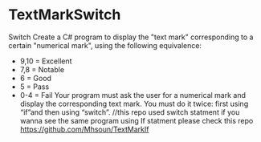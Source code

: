 # TextMarkSwitch
Switch
Create a C# program to display the "text mark" corresponding to a certain "numerical mark", using the following equivalence:
* 9,10 = Excellent
* 7,8 = Notable
* 6 = Good
* 5 = Pass
* 0-4 = Fail
Your program must ask the user for a numerical mark and display the corresponding text mark.
You must do it twice: first using “if”and then using “switch”. 
//this repo used switch statment if you wanna see the same program using If statment please check this repo https://github.com/Mhsoun/TextMarkIf
